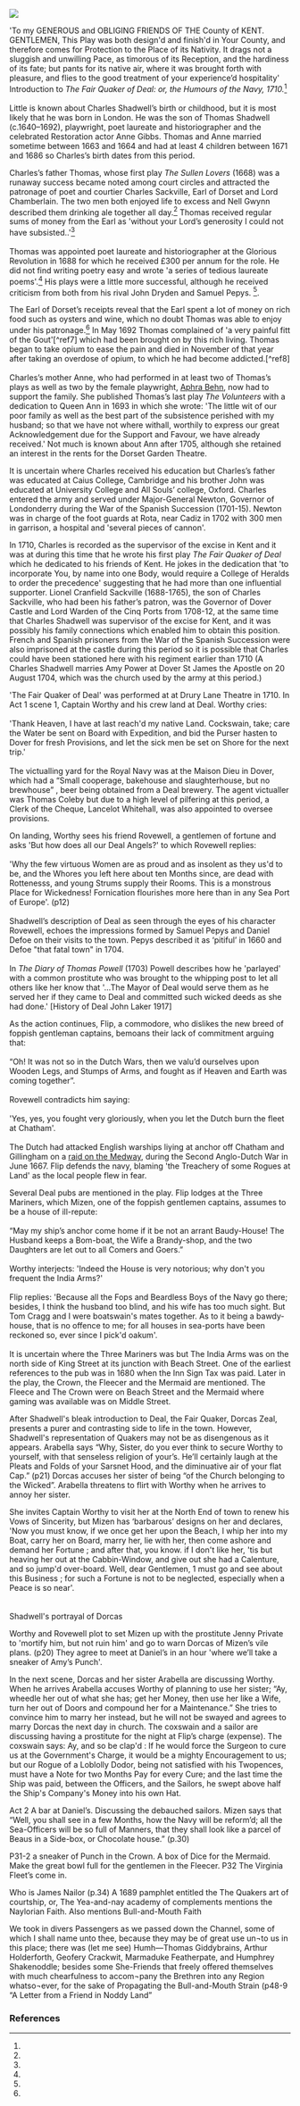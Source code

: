 <a href="https://juncture-digital.org"><img src="https://juncture-digital.org/images/ve-button.png"></a>
<param ve-config title="Charles Shadwell.(1670-5? – 1726)" author="Michelle Crowther" layout="vtl" 
banner="/images/banners/18c.jpg">

<!-- Kent with map centered at Deal -->
<param ve-map center="Q1011096" zoom="10">

'To my GENEROUS and OBLIGING FRIENDS OF THE County of KENT.   
GENTLEMEN, This Play was both design'd and finish'd in Your County, and therefore comes for Protection to the Place of its Nativity. It drags not a sluggish and unwilling Pace, as timorous of its Reception, and the hardiness of its fate; but pants for its native air, where it was brought forth with pleasure, and flies to the good treatment of your experience’d hospitality'    
Introduction to _The Fair Quaker of Deal: or, the Humours of the Navy, 1710._[^ref1]
<br><br>
Little is known about Charles Shadwell’s birth or childhood, but it is most likely that he was born in London. He was the son of Thomas Shadwell (c.1640–1692), playwright, poet laureate and historiographer and the celebrated Restoration actor Anne Gibbs.  Thomas and Anne married sometime between 1663 and 1664 and had at least 4 children between 1671 and 1686 so Charles’s birth dates from this period.  

Charles’s father Thomas, whose first play _The Sullen Lovers_ (1668) was a runaway success became noted among court circles and attracted the patronage of poet and courtier Charles Sackville, Earl of Dorset and Lord Chamberlain.  The two men both enjoyed life to excess and Nell Gwynn described them drinking ale together all day.[^ref2] Thomas received regular sums of money from the Earl as 'without your Lord’s generosity I could not have subsisted..'[^ref3]
<br><br>
Thomas was appointed poet laureate and historiographer at the Glorious Revolution in 1688 for which he received £300 per annum for the role. He did not find writing poetry easy and wrote 'a series of tedious laureate poems'.[^ref4]  His plays were a little more successful, although he received criticism from both from his rival John Dryden and Samuel Pepys. [^ref5]. 
<param ve-image url="https://upload.wikimedia.org/wikipedia/commons/e/e6/Thomas_Shadwell.jpg" label="Thomas Shadwell" attribution="University of Cambridge, Public domain, via Wikimedia Commons">

The Earl of Dorset’s receipts reveal that the Earl spent a lot of money on rich food such as oysters and wine, which no doubt Thomas was able to enjoy under his patronage.[^ref6] In May 1692 Thomas complained of 'a very painful fitt of the Gout'[^ref7] which had been brought on by this rich living. Thomas began to take opium to ease the pain and died in November of that year after taking an overdose of opium, to which he had become addicted.[^ref8]
<br><br>
Charles’s mother Anne, who had performed in at least two of Thomas’s plays as well as two by the female playwright, [Aphra Behn](/18c/17c-behn-biography), now had to support the family. She published Thomas’s last play _The Volunteers_ with a dedication to Queen Ann in 1693 in which she wrote: 'The little wit of our poor family as well as the best part of the subsistence perished with my husband; so that we have not where withall, worthily to express our great Acknowledgement due for the Support and Favour, we have already received.' Not much is known about Ann after 1705, although she retained an interest in the rents for the Dorset Garden Theatre.
<param ve-image url="https://upload.wikimedia.org/wikipedia/commons/1/12/Charles_Sackville%2C_6th_Earl_of_Dorset_by_Sir_Godfrey_Kneller%2C_Bt_%282%29.jpg" label="Charles Sackville, 6th Earl of Dorset" attribution="Godfrey Kneller, Public domain, via Wikimedia Commons">

It is uncertain where Charles received his education but Charles’s father was educated at Caius College, Cambridge and his brother John was educated at University College and All Souls’ college, Oxford. Charles entered the army and served under Major-General Newton, Governor of Londonderry during the War of the Spanish Succession (1701-15). Newton was in charge of the foot guards at Rota, near Cadiz in 1702 with 300 men in garrison, a hospital and 'several pieces of cannon'. 

In 1710, Charles is recorded as the supervisor of the excise in Kent and it was at during this time that he wrote his first play _The Fair Quaker of Deal_ which he dedicated to his friends of Kent. He jokes in the dedication that 'to incorporate You, by name into one Body, would require a College of Heralds to order the precedence' suggesting that he had more than one influential supporter. Lionel Cranfield Sackville (1688-1765), the son of Charles Sackville, who had been his father’s patron, was the Governor of Dover Castle and Lord Warden of the Cinq Ports from 1708-12, at the same time that Charles Shadwell was supervisor of the excise for Kent, and it was possibly his family connections which enabled him to obtain this position. French and Spanish prisoners from the War of the Spanish Succession were also imprisoned at the castle during this period so it is possible that Charles could have been stationed here with his regiment earlier than 1710 (A Charles Shadwell marries Amy Power at Dover St James the Apostle on 20 August 1704, which was the church used by the army at this period.)

'The Fair Quaker of Deal' was performed at at Drury Lane Theatre in 1710. In Act 1 scene 1, Captain Worthy and his crew land at Deal. Worthy cries:
<br><br>
'Thank Heaven, I have at last reach'd my native Land. Cockswain, take; care the Water be sent on Board with Expedition, and bid the Purser hasten to Dover for fresh Provisions, and let the sick men be set on Shore for the next trip.'
<br><br>
The victualling yard for the Royal Navy was at the Maison Dieu in Dover, which had a “Small cooperage, bakehouse and slaughterhouse, but no brewhouse” , beer being obtained from a Deal brewery. The agent victualler was Thomas Coleby but due to a high level of pilfering at this period, a Clerk of the Cheque, Lancelot Whitehall, was also appointed to oversee provisions.  

On landing, Worthy sees his friend Rovewell, a gentlemen of fortune and asks 'But how does all our Deal Angels?' to which Rovewell replies:
<br><br>
'Why the few virtuous Women are as proud and as insolent as they us'd to be, and the Whores you left here about ten Months since, are dead with Rottenesss, and young Strums supply their Rooms. This is a monstrous Place for Wickedness! Fornication flourishes more here than in any Sea Port of Europe'. (p12)
<br><br>
Shadwell’s description of Deal as seen through the eyes of his character Rovewell, echoes the impressions formed by Samuel Pepys and Daniel Defoe on their visits to the town. Pepys described it as ‘pitiful’ in 1660 and Defoe "that fatal town" in 1704. 
<br><br>
In _The Diary of Thomas Powell_ (1703) Powell describes how he 'parlayed' with a common prostitute who was brought to the whipping post to let all others like her know that '…The Mayor of Deal would serve them as he served her if they came to Deal and committed such wicked deeds as she had done.' [History of Deal John Laker 1917] 

As the action continues, Flip, a commodore, who dislikes the new breed of foppish gentleman captains, bemoans their lack of commitment arguing that:
<br><br>
“Oh! It was not so in the Dutch Wars, then we valu’d ourselves upon Wooden Legs, and Stumps of Arms, and fought as if Heaven and Earth was coming together”. 
<br><br>
Rovewell contradicts him saying:
<br><br>
'Yes, yes, you fought very gloriously, when you let the Dutch burn the fleet at Chatham'.
<br><br>
The Dutch had attacked English warships liying at anchor off Chatham and Gillingham on a [raid on the Medway](/17c/17c-sheppey-at-war), during the Second Anglo-Dutch War in June 1667.
Flip defends the navy, blaming 'the Treachery of some Rogues at Land' as the local people flew in fear.
<param ve-image url="https://upload.wikimedia.org/wikipedia/commons/0/0e/The_Raid_on_the_Medway_by_Willem_Schellinks_Rijksmuseum_Amsterdam_SK-C-1737.jpg" label="The raid on the Medway" attribution="by Willem Schellinks, Rijksmuseum, CC0, via Wikimedia Commons">

Several Deal pubs are mentioned in the play. Flip lodges at the Three Mariners, which Mizen, one of the foppish gentlemen captains, assumes to be a house of ill-repute:
<br><br>
“May my ship’s anchor come home if it be not an arrant Baudy-House! The Husband keeps a Bom-boat, the Wife a Brandy-shop, and the two Daughters are let out to all Comers and Goers.”
<br><br>
Worthy interjects: 'Indeed the House is very notorious; why don't you frequent the India Arms?'
<br><br>
Flip replies: 'Because all the Fops and Beardless Boys of the Navy go there; besides, I think the husband too blind, and his wife has too much sight. But Tom Cragg and I were boatswain's mates together. As to it being a bawdy-house, that is no offence to me; for all houses in sea-ports have been reckoned so, ever since I pick'd oakum'.
<br><br>
It is uncertain where the Three Mariners was but The India Arms was on the north side of King Street at its junction with Beach Street. One of the earliest references to the pub was in 1680 when the Inn Sign Tax was paid. Later in the play, the Crown, the Fleecer and the Mermaid are mentioned. The Fleece and The Crown were on Beach Street and the Mermaid where gaming was available was on Middle Street.
<param ve-image url="https://upload.wikimedia.org/wikipedia/commons/2/2e/John_Moody_as_Commodore_Flip_in_%22The_Fair_Quaker_of_Deal%22_-_DPLA_-_ac3bc284097f028aec35d5181226d034.jpg" label="John Moody as Commodore Flip in The Fair Quaker of Deal" attribution="University Library, University of Illinois UrbanaChampaign, Public domain, via Wikimedia Commons">

After Shadwell's bleak introduction to Deal, the Fair Quaker, Dorcas Zeal, presents a purer and contrasting side to life in the town. However, Shadwell's representation of Quakers may not be as disengenous as it appears. Arabella says “Why, Sister, do you ever think to secure Worthy to yourself, with that senseless religion of your’s. He’ll certainly laugh at the Pleats and Folds of your Sarsnet Hood, and the diminuative air of your flat Cap.” (p21)
Dorcas accuses her sister of being “of the Church belonging to the Wicked”. Arabella threatens to flirt with Worthy when he arrives to annoy her sister. 

She invites Captain Worthy to visit her at the North End of town to renew his Vows of Sincerity, but Mizen has ‘barbarous’ designs on her and declares, 'Now you must know, if we once get her upon the Beach, I whip her into my Boat, carry her on Board, marry her, lie with her, then come ashore and demand her Fortune ; and after that, you know. if I don't like her, 'tis but heaving her out at the Cabbin-Window, and give out she had a Calenture, and so jump'd over-board. Well, dear Gentlemen, 1 must go and see about this Business ; for such a Fortune is not to be neglected, especially when a Peace is so near'.  
<br><br>
Shadwell's portrayal of Dorcas
<param ve-image url="https://upload.wikimedia.org/wikipedia/commons/4/45/Jane_Pope_as_Dorcas_Zeal_in_%22The_Fair_Quaker_of_Deal%22_-_DPLA_-_696937be8e3e8366b5247f8a2bdb7ceb.jpg" label="Jane Pope as Docas Zeal in the Fair Quaker of Deal" attribution="University Library, University of Illinois UrbanaChampaign, Public domain, via Wikimedia Commons">

Worthy and Rovewell plot to set Mizen up with the prostitute Jenny Private to 'mortify him, but not ruin him' and go to warn Dorcas of Mizen’s vile plans. (p20) They agree to meet at Daniel’s in an hour 'where we’ll take a sneaker of Amy’s Punch'. 

In the next scene, Dorcas and her sister Arabella are discussing Worthy. 
When he arrives Arabella accuses Worthy of planning to use her sister; “Ay, wheedle her out of what she has; get her Money, then use her like a Wife, turn her out of Doors and compound her for a Maintenance.” She tries to convince him to marry her instead, but he will not be swayed and agrees to marry Dorcas the next day in church. 
The coxswain and a sailor are discussing having a prostitute for the night at Flip’s charge (expense). The coxswain says:
Ay, and so be clap'd : If he would force the Surgeon to cure us at the Government's Charge, it would be a mighty Encouragement to us; but our Rogue of a Loblolly Dodor, being not satisfied with his Twopences, must have a Note for two Months Pay for every Cure; and the last time the Ship was paid, between the Officers, and the Sailors, he swept above half the Ship's Company's Money into his own Hat.

Act 2
A bar at Daniel’s. Discussing the debauched sailors.
Mizen says that “Well, you shall see in a few Months, how the Navy will be reform’d; all the Sea-Officers will be so full of Manners, that they shall look like a parcel of Beaus in a Side-box, or Chocolate house.” (p.30)

P31-2 a sneaker of Punch in the Crown. A box of Dice for the Mermaid. Make the great bowl full for the gentlemen in the Fleecer.
P32 The Virginia Fleet’s come in.

Who is James Nailor (p.34)
A 1689 pamphlet entitled the The Quakers art of courtship, or, The Yea-and-nay academy of complements mentions the Naylorian Faith. Also mentions Bull-and-Mouth Faith

We took in divers Passengers as we passed down the Channel, some of which I shall name unto thee, because they may be of great use un¬to us in this place; there was (let me see) Humh—Thomas Giddybrains, Arthur Holderforth, Geofery Crackwit, Marmaduke Featherpate, and Humphrey Shakenoddle; besides some She-Friends that freely offered themselves with much chearfulness to accom¬pany the Brethren into any Region whatso¬ever, for the sake of Propagating the Bull-and-Mouth Strain (p48-9 “A Letter from a Friend in Noddy Land”

### References

[^ref1]:
[^ref2]:
[^ref3]:
[^ref4]:
[^ref5]:
[^ref6]:

